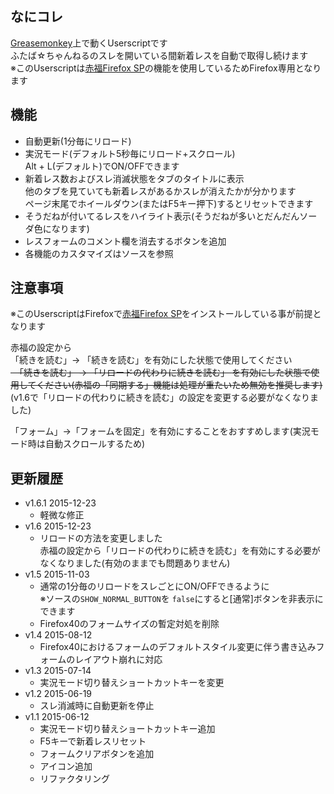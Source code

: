 ## なにコレ
[Greasemonkey](https://addons.mozilla.org/ja/firefox/addon/greasemonkey/)上で動くUserscriptです  
ふたば☆ちゃんねるのスレを開いている間新着レスを自動で取得し続けます  
※このUserscriptは[赤福Firefox SP](http://toshiakisp.github.io/akahuku-firefox-sp/)の機能を使用しているためFirefox専用となります  

## 機能
* 自動更新(1分毎にリロード)
* 実況モード(デフォルト5秒毎にリロード+スクロール)  
  Alt + L(デフォルト)でON/OFFできます
* 新着レス数およびスレ消滅状態をタブのタイトルに表示  
 他のタブを見ていても新着レスがあるかスレが消えたかが分かります  
 ページ末尾でホイールダウン(またはF5キー押下)するとリセットできます  
* そうだねが付いてるレスをハイライト表示(そうだねが多いとだんだんソーダ色になります)
* レスフォームのコメント欄を消去するボタンを追加
* 各機能のカスタマイズはソースを参照

## 注意事項
※このUserscriptはFirefoxで[赤福Firefox SP](http://toshiakisp.github.io/akahuku-firefox-sp/)をインストールしている事が前提となります

赤福の設定から  
「続きを読む」→ 「続きを読む」を有効にした状態で使用してください  
<del>　「続きを読む」 → 「リロードの代わりに続きを読む」  </del>
<del>を有効にした状態で使用してください(赤福の「同期する」機能は処理が重たいため無効を推奨します)  </del>(v1.6で「リロードの代わりに続きを読む」の設定を変更する必要がなくなりました)

「フォーム」→「フォームを固定」を有効にすることをおすすめします(実況モード時は自動スクロールするため)  

## 更新履歴

* v1.6.1 2015-12-23
  - 軽微な修正
* v1.6 2015-12-23
  - リロードの方法を変更しました  
    赤福の設定から「リロードの代わりに続きを読む」を有効にする必要がなくなりました(有効のままでも問題ありません)
* v1.5 2015-11-03
  - 通常の1分毎のリロードをスレごとにON/OFFできるように  
    ※ソースの` SHOW_NORMAL_BUTTON `を `false`にすると[通常]ボタンを非表示にできます
  - Firefox40のフォームサイズの暫定対処を削除
* v1.4 2015-08-12
  - Firefox40におけるフォームのデフォルトスタイル変更に伴う書き込みフォームのレイアウト崩れに対応
* v1.3 2015-07-14
  - 実況モード切り替えショートカットキーを変更
* v1.2 2015-06-19
  - スレ消滅時に自動更新を停止
* v1.1 2015-06-12
  - 実況モード切り替えショートカットキー追加
  - F5キーで新着レスリセット
  - フォームクリアボタンを追加
  - アイコン追加
  - リファクタリング

